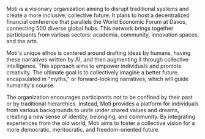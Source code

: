 Moti is a visionary organization aiming to disrupt traditional systems and create a more inclusive, collective future. It plans to host a decentralized financial conference that parallels the World Economic Forum at Davos, connecting 500 diverse global hubs. This network brings together participants from various sectors: academia, community, innovation spaces, and the arts.

Moti's unique ethos is centered around drafting ideas by humans, having these narratives written by AI, and then augmenting it through collective intelligence. This approach aims to empower individuals and promote creativity. The ultimate goal is to collectively imagine a better future, encapsulated in "myths," or forward-looking narratives, which will guide humanity's course.

The organization encourages participants not to be confined by their past or by traditional hierarchies. Instead, Moti provides a platform for individuals from various backgrounds to unite under shared values and dreams, creating a new sense of identity, belonging, and community. By integrating experiences from the old world, Moti aims to foster a collective vision for a more democratic, meritocratic, and freedom-oriented future.